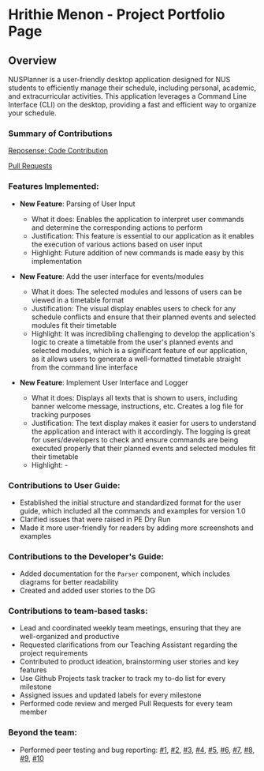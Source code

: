 # Hrithie Menon - Project Portfolio Page

## Overview
NUSPlanner is a user-friendly desktop application designed for NUS students to efficiently manage their schedule, including personal, academic, and extracurricular activities. This application leverages a Command Line Interface (CLI) on the desktop, providing a fast and efficient way to organize your schedule.

### Summary of Contributions
[Reposense: Code Contribution](https://nus-cs2113-ay2223s2.github.io/tp-dashboard/?search=f13-3&sort=groupTitle&sortWithin=title&timeframe=commit&mergegroup=&groupSelect=groupByRepos&breakdown=true&checkedFileTypes=docs~functional-code~test-code~other&since=2023-02-17&tabOpen=true&tabType=authorship&tabAuthor=hrithie&tabRepo=AY2223S2-CS2113-F13-3%2Ftp%5Bmaster%5D&authorshipIsMergeGroup=false&authorshipFileTypes=docs~functional-code~test-code~other&authorshipIsBinaryFileTypeChecked=false&authorshipIsIgnoredFilesChecked=false)

[Pull Requests](https://github.com/AY2223S2-CS2113-F13-3/tp/pulls?q=author%3Ahrithie)
### Features Implemented:
* **New Feature**: Parsing of User Input
    * What it does: Enables the application to interpret user commands and determine the corresponding actions to perform
    * Justification: This feature is essential to our application as it enables the execution of various actions based on user input
    * Highlight: Future addition of new commands is made easy by this implementation

* **New Feature**: Add the user interface for events/modules
    * What it does: The selected modules and lessons of users can be viewed in a timetable format
    * Justification: The visual display enables users to check for any schedule conflicts and ensure that their planned events and selected modules fit their timetable
    * Highlight: It was incredibling challenging to develop the application's logic to create a timetable from the user's planned events and selected modules, which is a significant feature of our application, as it allows users to generate a well-formatted timetable straight from the command line interface

* **New Feature**: Implement User Interface and Logger
  * What it does: Displays all texts that is shown to users, including banner welcome message, instructions, etc. Creates a log file for tracking purposes
  * Justification: The text display makes it easier for users to understand the application and interact with it accordingly. The logging is great for users/developers to check and ensure commands are being executed properly that their planned events and selected modules fit their timetable
  * Highlight: -

### Contributions to User Guide:
* Established the initial structure and standardized format for the user guide, which included all the commands and examples for version 1.0
* Clarified issues that were raised in PE Dry Run
* Made it more user-friendly for readers by adding more screenshots and examples

### Contributions to the Developer's Guide:
* Added documentation for the `Parser` component, which includes diagrams for better readability 
* Created and added user stories to the DG

### Contributions to team-based tasks:
* Lead and coordinated weekly team meetings, ensuring that they are well-organized and productive
* Requested clarifications from our Teaching Assistant regarding the project requirements
* Contributed to product ideation, brainstorming user stories and key features
* Use Github Projects task tracker to track my to-do list for every milestone
* Assigned issues and updated labels for every milestone
* Performed code review and merged Pull Requests for every team member

### Beyond the team:
* Performed peer testing and bug reporting: [#1](https://github.com/hrithie/ped/issues/1), [#2](https://github.com/hrithie/ped/issues/2), [#3](https://github.com/hrithie/ped/issues/3), [#4](https://github.com/hrithie/ped/issues/4), [#5](https://github.com/hrithie/ped/issues/5), [#6](https://github.com/hrithie/ped/issues/6), [#7](https://github.com/hrithie/ped/issues/7), [#8](https://github.com/hrithie/ped/issues/8), [#9](https://github.com/hrithie/ped/issues/9), [#10](https://github.com/hrithie/ped/issues/10)
